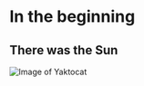 # In the beginning
## There was the Sun

![Image of Yaktocat](https://octodex.github.com/images/yaktocat.png)
